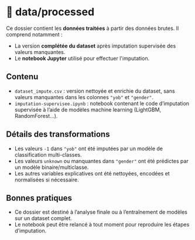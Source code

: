 
# 📂 data/processed

Ce dossier contient les **données traitées** à partir des données brutes. Il comprend notamment :

- La version **complétée du dataset** après imputation supervisée des valeurs manquantes.
- Le **notebook Jupyter** utilisé pour effectuer l'imputation.

## Contenu

- `dataset_impute.csv` : version nettoyée et enrichie du dataset, sans valeurs manquantes dans les colonnes `"yob"` et `"gender"`.
- `imputation-supervisee.ipynb` : notebook contenant le code d’imputation supervisée à l’aide de modèles machine learning (LightGBM, RandomForest...).

## Détails des transformations

- Les valeurs `-1` dans `"yob"` ont été imputées par un modèle de classification multi-classes.
- Les valeurs `unknown` ou manquantes dans `"gender"` ont été prédictes par un modèle binaire/multiclasse.
- Les autres variables explicatives ont été nettoyées, encodées et normalisées si nécessaire.

## Bonnes pratiques

- Ce dossier est destiné à l’analyse finale ou à l’entraînement de modèles sur un dataset complet.
- Le notebook peut être relancé à tout moment pour reproduire les étapes d’imputation.
